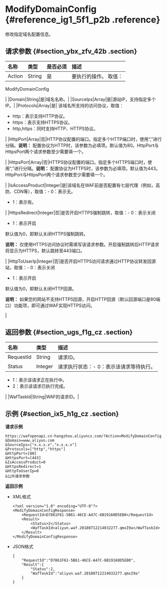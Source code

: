 # ModifyDomainConfig {#reference_ig1_5f1_p2b .reference}

修改指定域名配置信息。

## 请求参数 {#section_ybx_zfv_42b .section}

|名称|类型|是否必须|描述|
|:-|:-|:---|:-|
|Action|String|是| 要执行的操作。 取值：

 ModifyDomainConfig

 |
|Domain|String|是|域名名称。|
|SourceIps|Array|是|源站IP，支持指定多个IP。|
|Protocols|Array|是| 该域名所支持的访问协议，取值：

-   http：表示支持HTTP协议。
-   https：表示支持HTTPS协议。
-   http,https：同时支持HTTP、HTTPS协议。

 |
|HttpPort|Array|否|HTTP协议配置的端口。指定多个HTTP端口时，使用“,”进行分隔。**说明：** 配置协议为HTTP时，该参数为必填项。默认值为80。HttpPort与HttpsPort两个请求参数至少需要填一个。

|
|HttpsPort|Array|否|HTTPS协议配置的端口。指定多个HTTPS端口时，使用“,”进行分隔。**说明：** 配置协议为HTTPS时，该参数为必填项。默认值为443。HttpPort与HttpsPort两个请求参数至少需要填一个。

|
|IsAccessProduct|Integer|是|该域名在WAF前是否配置有七层代理（例如，高防、CDN等），取值：-   0：表示无。
-   1：表示有。

|
|HttpsRedirect|Integer|否|是否开启HTTPS强制跳转，取值：-   0：表示关闭
-   1：表示开启

默认值为0，即默认关闭HTTPS强制跳转。

**说明：** 仅使用HTTPS访问协议时需填写该请求参数。开启强制跳转后HTTP请求将显示为HTTPS，默认跳转至443端口。

|
|HttpToUserIp|Integer|否|是否开启HTTPS访问请求通过HTTP协议转发回源站，取值：-   0：表示关闭
-   1：表示开启

默认值为0，即默认关闭HTTP回源。

**说明：** 如果您的网站不支持HTTPS回源，开启HTTP回源（默认回源端口是80端口）功能项，即可通过WAF实现HTTPS访问。

|

## 返回参数 {#section_ugs_f1g_cz .section}

|名称|类型|描述|
|:-|:-|:-|
|RequestId|String|请求ID。|
|Status|Integer|请求执行状态：-   0：表示该请求等待执行。
-   1：表示该请求正在执行中。
-   2：表示该请求已执行完成。

|
|WafTaskId|String|WAF的请求ID。|

## 示例 {#section_ix5_h1g_cz .section}

**请求示例**

``` {#createVPCpub}
https://wafopenapi.cn-hangzhou.aliyuncs.com/?Action=ModifyDomainConfig
&Domain=www.aliyun.com
&SourceIps=["x.x.x.x","x.x.x.x"]
&Protocols=["http","https"]
&HttpPort=[80]
&HttpsPort=[443]
&IsAccessProduct=0
&HttpsRedirect=1
&HttpToUserIp=0
&公共请求参数
```

**返回示例**

-   XML格式

    ```
    <?xml version="1.0" encoding="UTF-8"?>
    <ModifyDomainConfigResponse>
        <RequestId>D7861F61-5B61-46CE-A47C-6B19160D5EB0</RequestId>
        <Result>
            <Status>2</Status>
            <WafTaskId>aliyun.waf.20180712214032277.qmxI9a</WafTaskId>
        </Result>
    </ModifyDomainConfigResponse>
    ```

-   JSON格式

    ```
    {
        "RequestId":"D7861F61-5B61-46CE-A47C-6B19160D5EB0", 
        "Result":{
            "Status":2,
            "WafTaskId":"aliyun.waf.20180712214032277.qmxI9a"
        } 
    }
    ```


